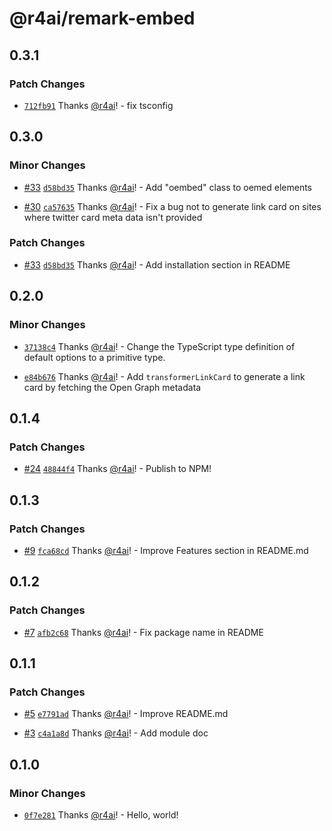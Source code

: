 # @r4ai/remark-embed

## 0.3.1

### Patch Changes

- [`712fb91`](https://github.com/r4ai/remark-embed/commit/712fb91df99c07df5723863ab6be33f3c35448eb) Thanks [@r4ai](https://github.com/r4ai)! - fix tsconfig

## 0.3.0

### Minor Changes

- [#33](https://github.com/r4ai/remark-embed/pull/33) [`d58bd35`](https://github.com/r4ai/remark-embed/commit/d58bd35305024e8ce45559947708018502658f2f) Thanks [@r4ai](https://github.com/r4ai)! - Add "oembed" class to oemed elements

- [#30](https://github.com/r4ai/remark-embed/pull/30) [`ca57635`](https://github.com/r4ai/remark-embed/commit/ca576357accc5dc394fd1d07667247944900ef79) Thanks [@r4ai](https://github.com/r4ai)! - Fix a bug not to generate link card on sites where twitter card meta data isn't provided

### Patch Changes

- [#33](https://github.com/r4ai/remark-embed/pull/33) [`d58bd35`](https://github.com/r4ai/remark-embed/commit/d58bd35305024e8ce45559947708018502658f2f) Thanks [@r4ai](https://github.com/r4ai)! - Add installation section in README

## 0.2.0

### Minor Changes

- [`37138c4`](https://github.com/r4ai/remark-embed/commit/37138c4f3182822520c92922654bce5c33240b60) Thanks [@r4ai](https://github.com/r4ai)! - Change the TypeScript type definition of default options to a primitive type.

- [`e84b676`](https://github.com/r4ai/remark-embed/commit/e84b676485b6cb1dde9635dc2be4ef3182a5b732) Thanks [@r4ai](https://github.com/r4ai)! - Add `transformerLinkCard` to generate a link card by fetching the Open Graph metadata

## 0.1.4

### Patch Changes

- [#24](https://github.com/r4ai/remark-embed/pull/24) [`48844f4`](https://github.com/r4ai/remark-embed/commit/48844f4247ccaf921dd9c680c3d06bf01880660c) Thanks [@r4ai](https://github.com/r4ai)! - Publish to NPM!

## 0.1.3

### Patch Changes

- [#9](https://github.com/r4ai/remark-embed/pull/9) [`fca68cd`](https://github.com/r4ai/remark-embed/commit/fca68cd7abf866a46a978539686122490823f641) Thanks [@r4ai](https://github.com/r4ai)! - Improve Features section in README.md

## 0.1.2

### Patch Changes

- [#7](https://github.com/r4ai/remark-embed/pull/7) [`afb2c68`](https://github.com/r4ai/remark-embed/commit/afb2c688dbdd9290835626020227b5e2af6219b3) Thanks [@r4ai](https://github.com/r4ai)! - Fix package name in README

## 0.1.1

### Patch Changes

- [#5](https://github.com/r4ai/remark-embed/pull/5) [`e7791ad`](https://github.com/r4ai/remark-embed/commit/e7791add6216688ac191cc39b7b3535c2c4daf79) Thanks [@r4ai](https://github.com/r4ai)! - Improve README.md

- [#3](https://github.com/r4ai/remark-embed/pull/3) [`c4a1a8d`](https://github.com/r4ai/remark-embed/commit/c4a1a8da178ed7a6124b9a98581ca74b5c243aea) Thanks [@r4ai](https://github.com/r4ai)! - Add module doc

## 0.1.0

### Minor Changes

- [`0f7e281`](https://github.com/r4ai/remark-embed/commit/0f7e28159071fdab3f083a3bba5cc472a97731aa) Thanks [@r4ai](https://github.com/r4ai)! - Hello, world!
